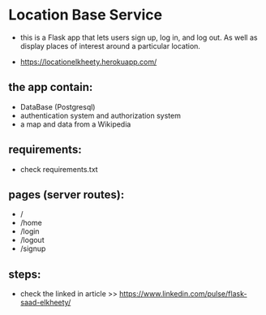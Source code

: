 # Location Base Service
- this is a Flask app that lets users sign up, log in, and log out. As well as display places of interest around a particular location.

- https://locationelkheety.herokuapp.com/

## the app contain:
- DataBase (Postgresql)
- authentication system and authorization system
- a map and data from a Wikipedia

## requirements:
- check requirements.txt

## pages (server routes):
- /
- /home
- /login
- /logout
- /signup

## steps:
- check the linked in article >> https://www.linkedin.com/pulse/flask-saad-elkheety/
